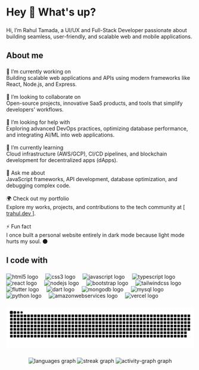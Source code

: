 <h1 align="left">Hey 👋 What's up?</h1>

###

<p align="left">Hi, I’m Rahul Tamada, a UI/UX and Full-Stack Developer passionate about building seamless, user-friendly, and scalable web and mobile applications.</p>

###

<h2 align="left">About me</h2>

###

<p align="left">🔭 I’m currently working on<br>Building scalable web applications and APIs using modern frameworks like React, Node.js, and Express.<br><br>🤝 I’m looking to collaborate on<br>Open-source projects, innovative SaaS products, and tools that simplify developers' workflows.<br><br>👐 I’m looking for help with<br>Exploring advanced DevOps practices, optimizing database performance, and integrating AI/ML into web applications.<br><br>🌱 I’m currently learning<br>Cloud infrastructure (AWS/GCP), CI/CD pipelines, and blockchain development for decentralized apps (dApps).<br><br>💬 Ask me about<br>JavaScript frameworks, API development, database optimization, and debugging complex code.<br><br>🌍 Check out my portfolio <br>Explore my works, projects, and contributions to the tech community at [<a  href="https://www.trahul.dev/"> trahul.dev </a>]. <br><br>⚡ Fun fact<br>I once built a personal website entirely in dark mode because light mode hurts my soul. 🌑</p>

###

<h2 align="left">I code with</h2>

###

<div align="left">
  <img src="https://cdn.jsdelivr.net/gh/devicons/devicon/icons/html5/html5-original.svg" height="40" alt="html5 logo"  />
  <img width="12" />
  <img src="https://cdn.jsdelivr.net/gh/devicons/devicon/icons/css3/css3-original.svg" height="40" alt="css3 logo"  />
  <img width="12" />
  <img src="https://cdn.jsdelivr.net/gh/devicons/devicon/icons/javascript/javascript-original.svg" height="40" alt="javascript logo"  />
  <img width="12" />
  <img src="https://cdn.jsdelivr.net/gh/devicons/devicon/icons/typescript/typescript-original.svg" height="40" alt="typescript logo"  />
  <img width="12" />
  <img src="https://cdn.jsdelivr.net/gh/devicons/devicon/icons/react/react-original.svg" height="40" alt="react logo"  />
  <img width="12" />
  <img src="https://cdn.jsdelivr.net/gh/devicons/devicon/icons/nodejs/nodejs-original.svg" height="40" alt="nodejs logo"  />
  <img width="12" />
  <img src="https://cdn.jsdelivr.net/gh/devicons/devicon/icons/bootstrap/bootstrap-original.svg" height="40" alt="bootstrap logo"  />
  <img width="12" />
  <img src="https://cdn.simpleicons.org/tailwindcss/06B6D4" height="40" alt="tailwindcss logo"  />
  <img width="12" />
  <img src="https://cdn.jsdelivr.net/gh/devicons/devicon/icons/flutter/flutter-original.svg" height="40" alt="flutter logo"  />
  <img width="12" />
  <img src="https://cdn.jsdelivr.net/gh/devicons/devicon/icons/dart/dart-original.svg" height="40" alt="dart logo"  />
  <img width="12" />
  <img src="https://cdn.jsdelivr.net/gh/devicons/devicon/icons/mongodb/mongodb-original.svg" height="40" alt="mongodb logo"  />
  <img width="12" />
  <img src="https://skillicons.dev/icons?i=mysql" height="40" alt="mysql logo"  />
  <img width="12" />
  <img src="https://cdn.jsdelivr.net/gh/devicons/devicon/icons/python/python-original.svg" height="40" alt="python logo"  />
  <img width="12" />
  <img src="https://skillicons.dev/icons?i=aws" height="40" alt="amazonwebservices logo"  />
  <img width="12" />
  <img src="https://cdn.simpleicons.org/vercel/000000" height="40" alt="vercel logo"  />
</div>

###

<img src="https://github.com/Rahul1342002/Rahul1342002/blob/output/snake.svg" alt="Snake animation" />

###

<div align="center">
  <img src="https://github-readme-stats.vercel.app/api/top-langs?username=Rahul1342002&locale=en&hide_title=false&layout=compact&card_width=320&langs_count=5&theme=dracula&hide_border=false&order=2" height="150" alt="languages graph"  />
  <img src="https://streak-stats.demolab.com?user=Rahul1342002&locale=en&mode=daily&theme=dracula&hide_border=false&border_radius=5&order=3" height="150" alt="streak graph"  />
  <img src="https://github-readme-activity-graph.vercel.app/graph?username=Rahul1342002&radius=16&theme=react&area=true&order=5" height="300" alt="activity-graph graph"  />
</div>

###

